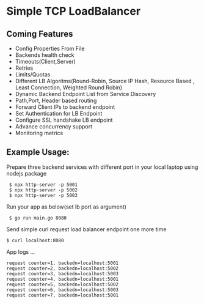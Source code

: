 # Simple TCP  LoadBalancer

## Coming Features
* Config Properties From File
* Backends health check
* Timeouts(Client,Server)
* Retries
* Limits/Quotas  
* Different LB Algoritms(Round-Robin, Source IP Hash, Resource Based , Least Connection, Weighted Round Robin)
* Dynamic Backend Endpoint List from Service Discovery
* Path,Port, Header based routing
* Forward Client IPs to backend endpoint
* Set Authentication for LB Endpoint
* Configure SSL handshake LB endpoint  
* Advance concurrency support
* Monitoring metrics

## Example Usage:
Prepare three backend services with  different port in your local laptop  using nodejs package
```bazaar
 $ npx http-server -p 5001
 $ npx http-server -p 5002
 $ npx http-server -p 5003
```
Run your app as below(set lb port as argument)
```bazaar
 $ go run main.go 8080
```
Send simple curl request load balancer endpoint one more time
```bazaar
$ curl localhost:8080
```
App logs ...
```bazaar
request counter=1, backedn=localhost:5001
request counter=2, backedn=localhost:5002
request counter=3, backedn=localhost:5003
request counter=4, backedn=localhost:5001
request counter=5, backedn=localhost:5002
request counter=6, backedn=localhost:5003
request counter=7, backedn=localhost:5001
```
